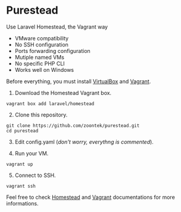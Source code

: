 # Purestead

Use Laravel Homestead, the Vagrant way
- VMware compatibility
- No SSH configuration
- Ports forwarding configuration
- Mutiple named VMs
- No specific PHP CLI
- Works well on Windows

Before everything, you must install [VirtualBox](https://www.virtualbox.org/) and [Vagrant](https://www.vagrantup.com/).

1) Download the Homestead Vagrant box.

```
vagrant box add laravel/homestead
```

2) Clone this repository.

```
git clone https://github.com/zoontek/purestead.git
cd purestead
```

3) Edit config.yaml (*don't worry, everythng is commented*).

4) Run your VM.

```
vagrant up
```

5) Connect to SSH.

```
vagrant ssh
```

Feel free to check [Homestead](http://laravel.com/docs/4.2/homestead) and [Vagrant](https://docs.vagrantup.com/v2/cli/index.html) documentations for more informations.
